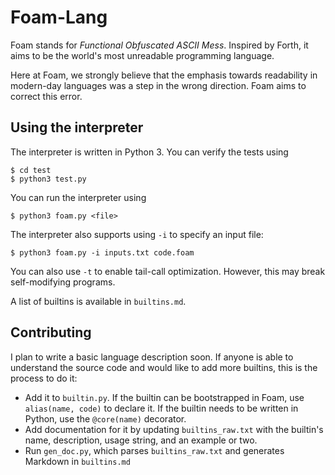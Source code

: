 # Foam-Lang

Foam stands for *Functional Obfuscated ASCII Mess*. Inspired by Forth,
it aims to be the world's most unreadable programming language.

Here at Foam, we strongly believe that the emphasis towards readability
in modern-day languages was a step in the wrong direction. Foam aims
to correct this error.

## Using the interpreter

The interpreter is written in Python 3. You can verify the tests using

    $ cd test 
    $ python3 test.py

You can run the interpreter using

    $ python3 foam.py <file>

The interpreter also supports using `-i` to specify an input file:

    $ python3 foam.py -i inputs.txt code.foam

You can also use `-t` to enable tail-call optimization. However, this
may break self-modifying programs.

A list of builtins is available in `builtins.md`.

## Contributing

I plan to write a basic language description soon. If anyone is able
to understand the source code and would like to add more builtins,
this is the process to do it:

- Add it to `builtin.py`. If the builtin can be bootstrapped in Foam,
  use `alias(name, code)` to declare it. If the builtin needs to be
  written in Python, use the `@core(name)` decorator.
- Add documentation for it by updating `builtins_raw.txt` with the
  builtin's name, description, usage string, and an example or two.
- Run `gen_doc.py`, which parses `builtins_raw.txt` and generates
  Markdown in `builtins.md`